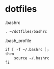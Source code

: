 # dotfiles
.bashrc
```
. ~/dotfiles/bashrc
```

.bash_profile
```
if [ -f ~/.bashrc ];
then
	source ~/.bashrc
fi
```
